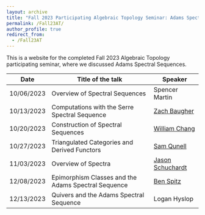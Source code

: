 ```yaml
---
layout: archive
title: "Fall 2023 Participating Algebraic Topology Seminar: Adams Spectral Sequences"
permalink: /Fall23AT/
author_profile: true
redirect_from:
  - /Fall23AT
---
```

This is a website for the completed Fall 2023 Algebraic Topology participating seminar, where we discussed Adams Spectral Sequences.

| Date  | Title of the talk | Speaker |
| ------------- | ------------- | ------------- | 
| 10/06/2023 | Overview of Spectral Sequences | Spencer Martin |
| 10/13/2023 | Computations with the Serre Spectral Sequence | [Zach Baugher](https://www.math.ucla.edu/~zmb/) |
| 10/20/2023 | Construction of Spectral Sequences | [William Chang](https://williamc.me/) |
| 10/27/2023 | Triangulated Categories and Derived Functors | [Sam Qunell](https://www.math.ucla.edu/~sdqunell/) |
| 11/03/2023 | Overview of Spectra | [Jason Schuchardt](https://www.math.ucla.edu/~jasonsch/) |
| 12/08/2023 | Epimorphism Classes and the Adams Spectral Sequence | [Ben Spitz](https://www.math.ucla.edu/~benspitz/) |
| 12/13/2023 | Quivers and the Adams Spectral Sequence | Logan Hyslop |
